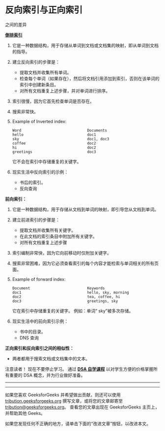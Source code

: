 # 反向索引与正向索引

之间的差异

**[倒排索引](https://www.geeksforgeeks.org/inverted-index/)**

1.  它是一种数据结构，用于存储从单词到文档或文档集的映射，即从单词到文档的指导。
2.  建立反向索引的步骤是：
    *   提取文档并收集所有单词。
    *   检查每个单词（如果存在），然后将文档引用添加到索引，否则在该单词的索引中创建新条目。
    *   对所有文档重复上述步骤，并对单词进行排序。
3.  索引很慢，因为它首先检查单词是否存在。
4.  搜索非常快。
5.  Example of Inverted index:

    ```
    Word                              Documents
    hello                             doc1      
    sky                               doc1, doc3
    coffee                            doc2
    hi                                doc2
    greetings                         doc3                               

    ```

    它不会在索引中存储重复的关键字。

6.  现实生活中反向索引的示例：
    *   书后的索引。
    *   反向查询

**前向索引：**

1.  它是一种数据结构，用于存储从文档到单词的映射，即引导您从文档到单词。
2.  建立前进索引的步骤是：
    *   提取文档并收集所有关键字。
    *   在此文档的索引条目中附加所有关键字。
    *   对所有文档重复上述步骤
3.  索引编制非常快，因为它向前移动时仅附加关键字。
4.  搜索非常困难，因为它必须查看索引的每个内容才能检索与单词相关的所有页面。
5.  Example of forward index:

    ```
    Document                          Keywords
    doc1                              hello, sky, morning      
    doc2                              tea, coffee, hi
    doc3                              greetings, sky

    ```

    它在索引中存储重复的关键字。 例如：单词“ sky”被多次存储。

6.  现实生活中的前向索引示例：
    *   书中的目录。
    *   DNS 查询

**正向索引和反向索引之间的相似性：**

*   两者都用于搜索文档或文档集中的文本。

注意读者！ 现在不要停止学习。 通过 [**DSA 自学课程**](https://practice.geeksforgeeks.org/courses/dsa-self-paced?utm_source=geeksforgeeks&utm_medium=article&utm_campaign=gfg_article_dsa_content_bottom) 以对学生方便的价格掌握所有重要的 DSA 概念，并为行业做好准备。

* * *

* * *

如果您喜欢 GeeksforGeeks 并希望做出贡献，则还可以使用 [tribution.geeksforgeeks.org](https://contribute.geeksforgeeks.org/) 撰写文章，或将您的文章邮寄至 tribution@geeksforgeeks.org。 查看您的文章出现在 GeeksforGeeks 主页上，并帮助其他 Geeks。

如果您发现任何不正确的地方，请单击下面的“改进文章”按钮，以改进本文。